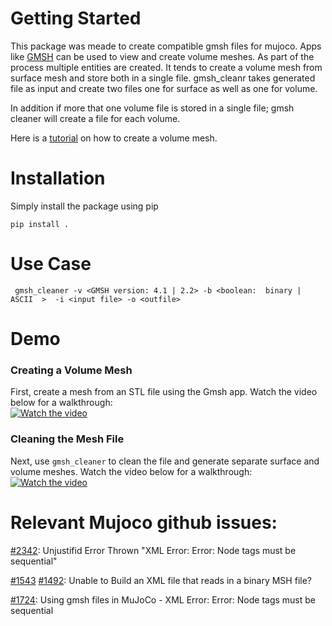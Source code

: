 # Getting Started
This package was meade to create compatible gmsh files for mujoco. Apps like [GMSH](https://gmsh.info/) can be used to view and create volume meshes. As part of the process multiple entities are created. It tends to create a volume mesh from surface mesh and store both in a single file.  gmsh_cleanr takes generated file as input and create two files one for surface as well as one for volume.

In addition if more that one volume file is stored in a single file; gmsh cleaner will create a file for each volume.

Here is a [tutorial](https://www.youtube.com/watch?v=RlZ6hPIo9F8) on how to create a volume mesh.


# Installation
Simply install the package using pip

```
pip install .
```

# Use Case

```
 gmsh_cleaner -v <GMSH version: 4.1 | 2.2> -b <boolean:  binary | ASCII  >  -i <input file> -o <outfile>
```



# Demo

### Creating a Volume Mesh

First, create a mesh from an STL file using the Gmsh app. Watch the video below for a walkthrough:  
[![Watch the video](https://img.youtube.com/vi/RAJujxWlcRs/0.jpg)](https://www.youtube.com/watch?v=RAJujxWlcRs)

### Cleaning the Mesh File
Next, use `gmsh_cleaner` to clean the file and generate separate surface and volume meshes. Watch the video below for a walkthrough:
[![Watch the video](https://img.youtube.com/vi/qrxtl8gGAgI/0.jpg)](https://www.youtube.com/watch?v=qrxtl8gGAgI)






# Relevant Mujoco github issues:

[#2342](https://github.com/google-deepmind/mujoco/issues/2342#issuecomment-2587066593): Unjustifid Error Thrown "XML Error: Error: Node tags must be sequential"

[#1543](https://github.com/google-deepmind/mujoco/issues/1543#event-14086492635) [#1492](https://github.com/google-deepmind/mujoco/issues/1492#event-14086474326): Unable to Build an XML file that reads in a binary MSH file?

[#1724](https://github.com/google-deepmind/mujoco/issues/1724): Using gmsh files in MuJoCo - XML Error: Error: Node tags must be sequential
